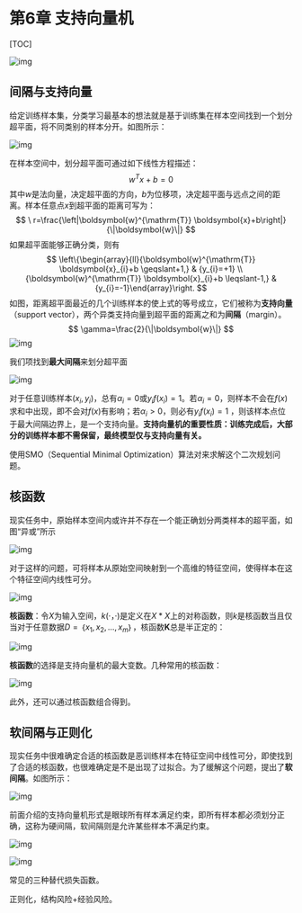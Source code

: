 # 第6章 支持向量机

[TOC]

![img](https://uploader.shimo.im/f/6FIhgsGVcUMdrH8X.jpg!thumbnail)

## 间隔与支持向量

给定训练样本集，分类学习最基本的想法就是基于训练集在样本空间找到一个划分超平面，将不同类别的样本分开。如图所示：

![img](./pic/3.png)

在样本空间中，划分超平面可通过如下线性方程描述：
$$
w^Tx + b = 0
$$
其中$w$是法向量，决定超平面的方向，$b$为位移项，决定超平面与远点之间的距离。样本任意点$x$到超平面的距离可写为：
$$
\
r=\frac{\left|\boldsymbol{w}^{\mathrm{T}} \boldsymbol{x}+b\right|}{\|\boldsymbol{w}\|}
$$
如果超平面能够正确分类，则有
$$
\left\{\begin{array}{ll}{\boldsymbol{w}^{\mathrm{T}} \boldsymbol{x}_{i}+b \geqslant+1,} & {y_{i}=+1} \\ {\boldsymbol{w}^{\mathrm{T}} \boldsymbol{x}_{i}+b \leqslant-1,} & {y_{i}=-1}\end{array}\right.
$$
如图，距离超平面最近的几个训练样本的使上式的等号成立，它们被称为**支持向量**（support vector），两个异类支持向量到超平面的距离之和为**间隔**（margin）。
$$
\gamma=\frac{2}{\|\boldsymbol{w}\|}
$$
![img](./pic/4.png)

我们项找到**最大间隔**来划分超平面

![img](./pic/5.png)

对于任意训练样本$(x_i,y_i)$，总有$\alpha_i = 0$或$y_if(x_i) = 1$。若$\alpha_i  = 0$，则样本不会在$f(x)$求和中出现，即不会对$f(x)$有影响；若$\alpha_i > 0$，则必有$y_if(x_i) = 1$ ，则该样本点位于最大间隔边界上，是一个支持向量。**支持向量机的重要性质：训练完成后，大部分的训练样本都不需保留，最终模型仅与支持向量有关。**

使用SMO（Sequential Minimal Optimization）算法对来求解这个二次规划问题。

## 核函数

现实任务中，原始样本空间内或许并不存在一个能正确划分两类样本的超平面，如图“异或”所示

![img](./pic/6.png)

对于这样的问题，可将样本从原始空间映射到一个高维的特征空间，使得样本在这个特征空间内线性可分。

![img](./pic/7.png)

**核函数**：令$X$为输入空间，$k(·，·)$是定义在$X * X$上的对称函数，则$k$是核函数当且仅当对于任意数据$D=｛x_1,x_2,...,x_m｝$，核函数$\textbf{K}$总是半正定的：

![img](./pic/8.png)

**核函数**的选择是支持向量机的最大变数。几种常用的核函数：

![img](./pic/9.png)

此外，还可以通过核函数组合得到。

## 软间隔与正则化

现实任务中很难确定合适的核函数是恶训练样本在特征空间中线性可分，即使找到了合适的核函数，也很难确定是不是出现了过拟合。为了缓解这个问题，提出了**软间隔**。如图所示：

![img](./pic/10.png)

前面介绍的支持向量机形式是眼球所有样本满足约束，即所有样本都必须划分正确，这称为硬间隔，软间隔则是允许某些样本不满足约束。

![img](./pic/12.png)

![img](./pic/11.png)

常见的三种替代损失函数。

正则化，结构风险+经验风险。

